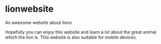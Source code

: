# lionwebsite
An awesome website about lions

Hopefully you can enjoy this website and learn a lot about the great animal which the lion is. This website is also suitable for mobile devices.
